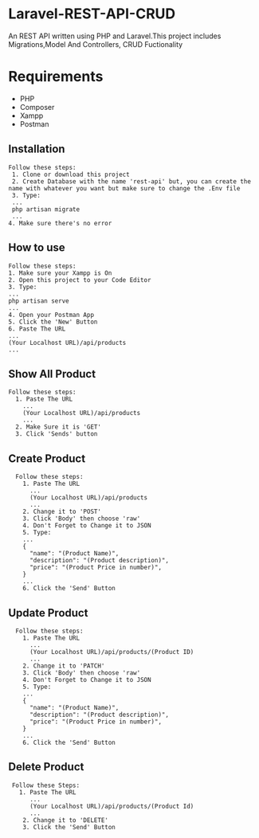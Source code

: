 # Laravel-REST-API-CRUD
An REST API written using PHP and Laravel.This project includes Migrations,Model And Controllers, CRUD Fuctionality

# Requirements
* PHP
* Composer
* Xampp
* Postman

## Installation
    Follow these steps:
     1. Clone or download this project
     2. Create Database with the name 'rest-api' but, you can create the name with whatever you want but make sure to change the .Env file
     3. Type:
     ...
     php artisan migrate
     ...
    4. Make sure there's no error
  
  ## How to use
    Follow these steps:
    1. Make sure your Xampp is On
    2. Open this project to your Code Editor
    3. Type:
    ...
    php artisan serve
    ...
    4. Open your Postman App
    5. Click the 'New' Button
    6. Paste The URL
    ...
    (Your Localhost URL)/api/products
    ...
    
   ## Show All Product
    Follow these steps:
      1. Paste The URL
        ...
        (Your Localhost URL)/api/products
        ...
      2. Make Sure it is 'GET'
      3. Click 'Sends' button
      
   ## Create Product
      Follow these steps:
        1. Paste The URL
          ...
          (Your Localhost URL)/api/products
          ...
        2. Change it to 'POST'
        3. Click 'Body' then choose 'raw'
        4. Don't Forget to Change it to JSON
        5. Type:
        ...
        {
          "name": "(Product Name)",
          "description": "(Product description)",
          "price": "(Product Price in number)",
        }
        ...
        6. Click the 'Send' Button
        
   ## Update Product
      Follow these steps:
        1. Paste The URL
          ...
          (Your Localhost URL)/api/products/(Product ID)
          ...
        2. Change it to 'PATCH'
        3. Click 'Body' then choose 'raw'
        4. Don't Forget to Change it to JSON
        5. Type:
        ...
        {
          "name": "(Product Name)",
          "description": "(Product description)",
          "price": "(Product Price in number)",
        }
        ...
        6. Click the 'Send' Button 
       
   ## Delete Product
     Follow these Steps:
       1. Paste The URL
          ...
          (Your Localhost URL)/api/products/(Product Id)
          ...
        2. Change it to 'DELETE'
        3. Click the 'Send' Button
